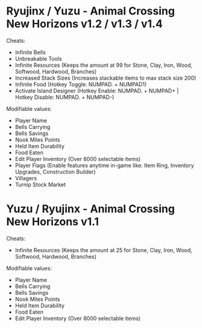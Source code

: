 # Ryujinx / Yuzu - Animal Crossing New Horizons v1.2 / v1.3 / v1.4
Cheats:
- Infinite Bells
- Unbreakable Tools
- Infinite Resources (Keeps the amount at 99 for Stone, Clay, Iron, Wood, Softwood, Hardwood, Branches)
- Increased Stack Sizes (Increases stackable items to max stack size 200)
- Infinite Food (Hotkey Toggle: NUMPAD. + NUMPAD1)
- Activate Island Designer (Hotkey Enable: NUMPAD. + NUMPAD+ | Hotkey Disable: NUMPAD. + NUMPAD-)

Modifiable values:
- Player Name
- Bells Carrying
- Bells Savings
- Nook Miles Points
- Held Item Durability
- Food Eaten
- Edit Player Inventory (Over 8000 selectable items)
- Player Flags (Enable features anytime in-game like: Item Ring, Inventory Upgrades, Construction Builder)
- Villagers
- Turnip Stock Market

# Yuzu / Ryujinx - Animal Crossing New Horizons v1.1
Cheats:
- Infinite Resources (Keeps the amount at 25 for Stone, Clay, Iron, Wood, Softwood, Hardwood, Branches)

Modifiable values:
- Player Name
- Bells Carrying
- Bells Savings
- Nook Miles Points
- Held Item Durability
- Food Eaten
- Edit Player Inventory (Over 8000 selectable items)
